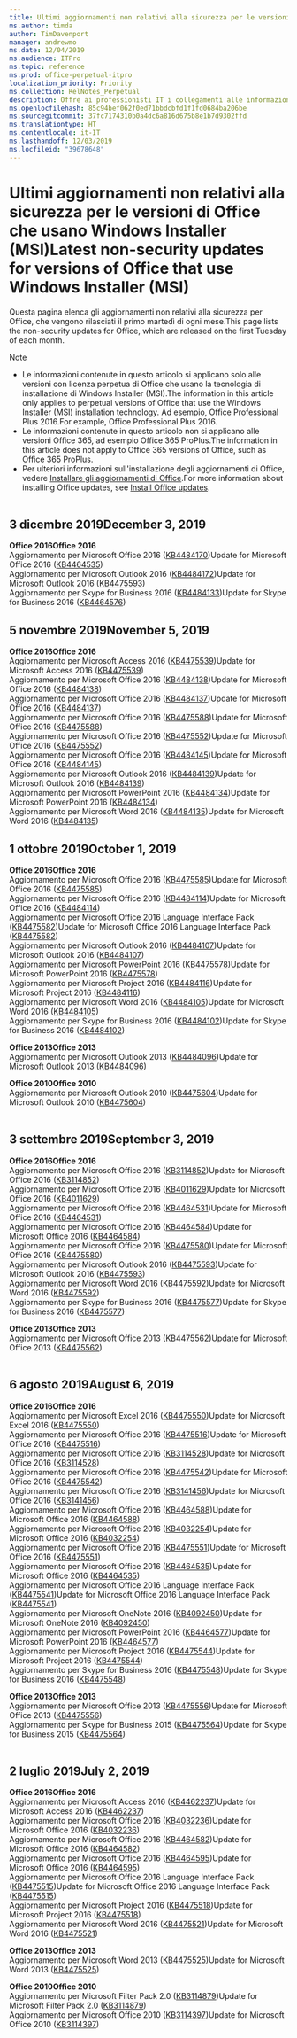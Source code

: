 ```yaml
---
title: Ultimi aggiornamenti non relativi alla sicurezza per le versioni di Office che usano Windows Installer (MSI)
ms.author: timda
author: TimDavenport
manager: andrewmo
ms.date: 12/04/2019
ms.audience: ITPro
ms.topic: reference
ms.prod: office-perpetual-itpro
localization_priority: Priority
ms.collection: RelNotes_Perpetual
description: Offre ai professionisti IT i collegamenti alle informazioni sugli aggiornamenti più recenti non relativi alla sicurezza delle versioni con licenza perpetua di Office 2016, Office 2013 e Office 2010
ms.openlocfilehash: 85c94bef062f0ed71bbdcbfd1f1fd0684ba206be
ms.sourcegitcommit: 37fc7174310b0a4dc6a816d675b8e1b7d9302ffd
ms.translationtype: HT
ms.contentlocale: it-IT
ms.lasthandoff: 12/03/2019
ms.locfileid: "39678648"
---
```

# <a name="latest-non-security-updates-for-versions-of-office-that-use-windows-installer-msi"></a><span data-ttu-id="f639b-103">Ultimi aggiornamenti non relativi alla sicurezza per le versioni di Office che usano Windows Installer (MSI)</span><span class="sxs-lookup"><span data-stu-id="f639b-103">Latest non-security updates for versions of Office that use Windows Installer (MSI)</span></span>

<span data-ttu-id="f639b-104">Questa pagina elenca gli aggiornamenti non relativi alla sicurezza per Office, che vengono rilasciati il primo martedì di ogni mese.</span><span class="sxs-lookup"><span data-stu-id="f639b-104">This page lists the non-security updates for Office, which are released on the first Tuesday of each month.</span></span>

> [!NOTE]
> - <span data-ttu-id="f639b-105">Le informazioni contenute in questo articolo si applicano solo alle versioni con licenza perpetua di Office che usano la tecnologia di installazione di Windows Installer (MSI).</span><span class="sxs-lookup"><span data-stu-id="f639b-105">The information in this article only applies to perpetual versions of Office that use the Windows Installer (MSI) installation technology.</span></span> <span data-ttu-id="f639b-106">Ad esempio, Office Professional Plus 2016.</span><span class="sxs-lookup"><span data-stu-id="f639b-106">For example, Office Professional Plus 2016.</span></span>
> - <span data-ttu-id="f639b-107">Le informazioni contenute in questo articolo non si applicano alle versioni Office 365, ad esempio Office 365 ProPlus.</span><span class="sxs-lookup"><span data-stu-id="f639b-107">The information in this article does not apply to Office 365 versions of Office, such as Office 365 ProPlus.</span></span>
> - <span data-ttu-id="f639b-108">Per ulteriori informazioni sull'installazione degli aggiornamenti di Office, vedere [Installare gli aggiornamenti di Office](https://support.office.com/article/2ab296f3-7f03-43a2-8e50-46de917611c5).</span><span class="sxs-lookup"><span data-stu-id="f639b-108">For more information about installing Office updates, see [Install Office updates](https://support.office.com/article/2ab296f3-7f03-43a2-8e50-46de917611c5).</span></span>
<br/><br/>

## <a name="december-3-2019"></a><span data-ttu-id="f639b-109">3 dicembre 2019</span><span class="sxs-lookup"><span data-stu-id="f639b-109">December 3, 2019</span></span>

<span data-ttu-id="f639b-110">**Office 2016**</span><span class="sxs-lookup"><span data-stu-id="f639b-110">**Office 2016**</span></span><br/>
<span data-ttu-id="f639b-111">Aggiornamento per Microsoft Office 2016 ([KB4484170](https://support.microsoft.com/help/4484170))</span><span class="sxs-lookup"><span data-stu-id="f639b-111">Update for Microsoft Office 2016 ([KB4464535](https://support.microsoft.com/help/4484170))</span></span> <br/>
<span data-ttu-id="f639b-112">Aggiornamento per Microsoft Outlook 2016 ([KB4484172](https://support.microsoft.com/help/4484172))</span><span class="sxs-lookup"><span data-stu-id="f639b-112">Update for Microsoft Outlook 2016 ([KB4475593](https://support.microsoft.com/help/4484172))</span></span> <br/>
<span data-ttu-id="f639b-113">Aggiornamento per Skype for Business 2016 ([KB4484133](https://support.microsoft.com/help/4484133))</span><span class="sxs-lookup"><span data-stu-id="f639b-113">Update for Skype for Business 2016  ([KB4464576](https://support.microsoft.com/help/4484133))</span></span> <br/>

## <a name="november-5-2019"></a><span data-ttu-id="f639b-114">5 novembre 2019</span><span class="sxs-lookup"><span data-stu-id="f639b-114">November 5, 2019</span></span>

<span data-ttu-id="f639b-115">**Office 2016**</span><span class="sxs-lookup"><span data-stu-id="f639b-115">**Office 2016**</span></span><br/>
<span data-ttu-id="f639b-116">Aggiornamento per Microsoft Access 2016 ([KB4475539](https://support.microsoft.com/help/4475539))</span><span class="sxs-lookup"><span data-stu-id="f639b-116">Update for Microsoft Access 2016 ([KB4475539](https://support.microsoft.com/help/4475539))</span></span> <br/>
<span data-ttu-id="f639b-117">Aggiornamento per Microsoft Office 2016 ([KB4484138](https://support.microsoft.com/help/4484138))</span><span class="sxs-lookup"><span data-stu-id="f639b-117">Update for Microsoft Office 2016 ([KB4484138](https://support.microsoft.com/help/4484138))</span></span> <br/>
<span data-ttu-id="f639b-118">Aggiornamento per Microsoft Office 2016 ([KB4484137](https://support.microsoft.com/help/4484137))</span><span class="sxs-lookup"><span data-stu-id="f639b-118">Update for Microsoft Office 2016 ([KB4484137](https://support.microsoft.com/help/4484137))</span></span> <br/>
<span data-ttu-id="f639b-119">Aggiornamento per Microsoft Office 2016 ([KB4475588](https://support.microsoft.com/help/4475588))</span><span class="sxs-lookup"><span data-stu-id="f639b-119">Update for Microsoft Office 2016 ([KB4475588](https://support.microsoft.com/help/4475588))</span></span> <br/>
<span data-ttu-id="f639b-120">Aggiornamento per Microsoft Office 2016 ([KB4475552](https://support.microsoft.com/help/4475552))</span><span class="sxs-lookup"><span data-stu-id="f639b-120">Update for Microsoft Office 2016 ([KB4475552](https://support.microsoft.com/help/4475552))</span></span> <br/>
<span data-ttu-id="f639b-121">Aggiornamento per Microsoft Office 2016 ([KB4484145](https://support.microsoft.com/help/4484145))</span><span class="sxs-lookup"><span data-stu-id="f639b-121">Update for Microsoft Office 2016 ([KB4484145](https://support.microsoft.com/help/4484145))</span></span> <br/>
<span data-ttu-id="f639b-122">Aggiornamento per Microsoft Outlook 2016 ([KB4484139](https://support.microsoft.com/help/4484139))</span><span class="sxs-lookup"><span data-stu-id="f639b-122">Update for Microsoft Outlook 2016 ([KB4484139](https://support.microsoft.com/help/4484139))</span></span> <br/>
<span data-ttu-id="f639b-123">Aggiornamento per Microsoft PowerPoint 2016 ([KB4484134](https://support.microsoft.com/help/4484134))</span><span class="sxs-lookup"><span data-stu-id="f639b-123">Update for Microsoft PowerPoint 2016 ([KB4484134](https://support.microsoft.com/help/4484134))</span></span> <br/>
<span data-ttu-id="f639b-124">Aggiornamento per Microsoft Word 2016 ([KB4484135](https://support.microsoft.com/help/4484135))</span><span class="sxs-lookup"><span data-stu-id="f639b-124">Update for Microsoft Word 2016 ([KB4484135](https://support.microsoft.com/help/4484135))</span></span> <br/>

## <a name="october-1-2019"></a><span data-ttu-id="f639b-125">1 ottobre 2019</span><span class="sxs-lookup"><span data-stu-id="f639b-125">October 1, 2019</span></span>

<span data-ttu-id="f639b-126">**Office 2016**</span><span class="sxs-lookup"><span data-stu-id="f639b-126">**Office 2016**</span></span><br/>
<span data-ttu-id="f639b-127">Aggiornamento per Microsoft Office 2016 ([KB4475585](https://support.microsoft.com/help/4475585))</span><span class="sxs-lookup"><span data-stu-id="f639b-127">Update for Microsoft Office 2016 ([KB4475585](https://support.microsoft.com/help/4475585))</span></span> <br/> <span data-ttu-id="f639b-128">Aggiornamento per Microsoft Office 2016 ([KB4484114](https://support.microsoft.com/help/4484114))</span><span class="sxs-lookup"><span data-stu-id="f639b-128">Update for Microsoft Office 2016 ([KB4484114](https://support.microsoft.com/help/4484114))</span></span> <br/>
<span data-ttu-id="f639b-129">Aggiornamento per Microsoft Office 2016 Language Interface Pack ([KB4475582](https://support.microsoft.com/help/4475582))</span><span class="sxs-lookup"><span data-stu-id="f639b-129">Update for Microsoft Office 2016 Language Interface Pack ([KB4475582](https://support.microsoft.com/help/4475582))</span></span><br/>
<span data-ttu-id="f639b-130">Aggiornamento per Microsoft Outlook 2016 ([KB4484107](https://support.microsoft.com/help/4484107))</span><span class="sxs-lookup"><span data-stu-id="f639b-130">Update for Microsoft Outlook 2016 ([KB4484107](https://support.microsoft.com/help/4484107))</span></span> <br/>
<span data-ttu-id="f639b-131">Aggiornamento per Microsoft PowerPoint 2016 ([KB4475578](https://support.microsoft.com/help/4475578))</span><span class="sxs-lookup"><span data-stu-id="f639b-131">Update for Microsoft PowerPoint 2016 ([KB4475578](https://support.microsoft.com/help/4475578))</span></span> <br/>
<span data-ttu-id="f639b-132">Aggiornamento per Microsoft Project 2016 ([KB4484116](https://support.microsoft.com/help/4484116))</span><span class="sxs-lookup"><span data-stu-id="f639b-132">Update for Microsoft Project 2016 ([KB4484116](https://support.microsoft.com/help/4484116))</span></span> <br/>
<span data-ttu-id="f639b-133">Aggiornamento per Microsoft Word 2016 ([KB4484105](https://support.microsoft.com/help/4484105))</span><span class="sxs-lookup"><span data-stu-id="f639b-133">Update for Microsoft Word 2016 ([KB4484105](https://support.microsoft.com/help/4484105))</span></span> <br/>
<span data-ttu-id="f639b-134">Aggiornamento per Skype for Business 2016 ([KB4484102](https://support.microsoft.com/help/4484102))</span><span class="sxs-lookup"><span data-stu-id="f639b-134">Update for Skype for Business 2016 ([KB4484102](https://support.microsoft.com/help/4484102))</span></span> <br/>

<span data-ttu-id="f639b-135">**Office 2013**</span><span class="sxs-lookup"><span data-stu-id="f639b-135">**Office 2013**</span></span><br/>
<span data-ttu-id="f639b-136">Aggiornamento per Microsoft Outlook 2013 ([KB4484096](https://support.microsoft.com/help/4484096))</span><span class="sxs-lookup"><span data-stu-id="f639b-136">Update for Microsoft Outlook 2013 ([KB4484096](https://support.microsoft.com/help/4484096))</span></span><br/>

<span data-ttu-id="f639b-137">**Office 2010**</span><span class="sxs-lookup"><span data-stu-id="f639b-137">**Office 2010**</span></span><br/>
<span data-ttu-id="f639b-138">Aggiornamento per Microsoft Outlook 2010 ([KB4475604](https://support.microsoft.com/help/4475604))</span><span class="sxs-lookup"><span data-stu-id="f639b-138">Update for Microsoft Outlook 2010 ([KB4475604](https://support.microsoft.com/help/4475604))</span></span><br/><br/>

## <a name="september-3-2019"></a><span data-ttu-id="f639b-139">3 settembre 2019</span><span class="sxs-lookup"><span data-stu-id="f639b-139">September 3, 2019</span></span>

<span data-ttu-id="f639b-140">**Office 2016**</span><span class="sxs-lookup"><span data-stu-id="f639b-140">**Office 2016**</span></span><br/>
<span data-ttu-id="f639b-141">Aggiornamento per Microsoft Office 2016 ([KB3114852](https://support.microsoft.com/help/3114852))</span><span class="sxs-lookup"><span data-stu-id="f639b-141">Update for Microsoft Office 2016 ([KB3114852](https://support.microsoft.com/help/3114852))</span></span><br/>
<span data-ttu-id="f639b-142">Aggiornamento per Microsoft Office 2016 ([KB4011629](https://support.microsoft.com/help/4011629))</span><span class="sxs-lookup"><span data-stu-id="f639b-142">Update for Microsoft Office 2016 ([KB4011629](https://support.microsoft.com/help/4011629))</span></span><br/>
<span data-ttu-id="f639b-143">Aggiornamento per Microsoft Office 2016 ([KB4464531](https://support.microsoft.com/help/4464531))</span><span class="sxs-lookup"><span data-stu-id="f639b-143">Update for Microsoft Office 2016 ([KB4464531](https://support.microsoft.com/help/4464531))</span></span><br/>
<span data-ttu-id="f639b-144">Aggiornamento per Microsoft Office 2016 ([KB4464584](https://support.microsoft.com/help/4464584))</span><span class="sxs-lookup"><span data-stu-id="f639b-144">Update for Microsoft Office 2016 ([KB4464584](https://support.microsoft.com/help/4464584))</span></span><br/>
<span data-ttu-id="f639b-145">Aggiornamento per Microsoft Office 2016 ([KB4475580](https://support.microsoft.com/help/4475580))</span><span class="sxs-lookup"><span data-stu-id="f639b-145">Update for Microsoft Office 2016 ([KB4475580](https://support.microsoft.com/help/4475580))</span></span><br/>
<span data-ttu-id="f639b-146">Aggiornamento per Microsoft Outlook 2016 ([KB4475593](https://support.microsoft.com/help/4475593))</span><span class="sxs-lookup"><span data-stu-id="f639b-146">Update for Microsoft Outlook 2016 ([KB4475593](https://support.microsoft.com/help/4475593))</span></span><br/>
<span data-ttu-id="f639b-147">Aggiornamento per Microsoft Word 2016 ([KB4475592](https://support.microsoft.com/help/4475592))</span><span class="sxs-lookup"><span data-stu-id="f639b-147">Update for Microsoft Word 2016 ([KB4475592](https://support.microsoft.com/help/4475592))</span></span><br/>
<span data-ttu-id="f639b-148">Aggiornamento per Skype for Business 2016 ([KB4475577](https://support.microsoft.com/help/4475577))</span><span class="sxs-lookup"><span data-stu-id="f639b-148">Update for Skype for Business 2016 ([KB4475577](https://support.microsoft.com/help/4475577))</span></span><br/>

<span data-ttu-id="f639b-149">**Office 2013**</span><span class="sxs-lookup"><span data-stu-id="f639b-149">**Office 2013**</span></span><br/>
<span data-ttu-id="f639b-150">Aggiornamento per Microsoft Office 2013 ([KB4475562](https://support.microsoft.com/help/4475562))</span><span class="sxs-lookup"><span data-stu-id="f639b-150">Update for Microsoft Office 2013 ([KB4475562](https://support.microsoft.com/help/4475562))</span></span><br/><br/>



## <a name="august-6-2019"></a><span data-ttu-id="f639b-151">6 agosto 2019</span><span class="sxs-lookup"><span data-stu-id="f639b-151">August 6, 2019</span></span>

<span data-ttu-id="f639b-152">**Office 2016**</span><span class="sxs-lookup"><span data-stu-id="f639b-152">**Office 2016**</span></span><br/>
<span data-ttu-id="f639b-153">Aggiornamento per Microsoft Excel 2016 ([KB4475550](https://support.microsoft.com/help/4475550))</span><span class="sxs-lookup"><span data-stu-id="f639b-153">Update for Microsoft Excel 2016 ([KB4475550](https://support.microsoft.com/help/4475550))</span></span><br/>
<span data-ttu-id="f639b-154">Aggiornamento per Microsoft Office 2016 ([KB4475516](https://support.microsoft.com/help/4475516))</span><span class="sxs-lookup"><span data-stu-id="f639b-154">Update for Microsoft Office 2016 ([KB4475516](https://support.microsoft.com/help/4475516))</span></span><br/>
<span data-ttu-id="f639b-155">Aggiornamento per Microsoft Office 2016 ([KB3114528](https://support.microsoft.com/help/3114528))</span><span class="sxs-lookup"><span data-stu-id="f639b-155">Update for Microsoft Office 2016 ([KB3114528](https://support.microsoft.com/help/3114528))</span></span><br/>
<span data-ttu-id="f639b-156">Aggiornamento per Microsoft Office 2016 ([KB4475542](https://support.microsoft.com/help/4475542))</span><span class="sxs-lookup"><span data-stu-id="f639b-156">Update for Microsoft Office 2016 ([KB4475542](https://support.microsoft.com/help/4475542))</span></span><br/>
<span data-ttu-id="f639b-157">Aggiornamento per Microsoft Office 2016 ([KB3141456](https://support.microsoft.com/help/3141456))</span><span class="sxs-lookup"><span data-stu-id="f639b-157">Update for Microsoft Office 2016 ([KB3141456](https://support.microsoft.com/help/3141456))</span></span><br/>
<span data-ttu-id="f639b-158">Aggiornamento per Microsoft Office 2016 ([KB4464588](https://support.microsoft.com/help/4464588))</span><span class="sxs-lookup"><span data-stu-id="f639b-158">Update for Microsoft Office 2016 ([KB4464588](https://support.microsoft.com/help/4464588))</span></span><br/>
<span data-ttu-id="f639b-159">Aggiornamento per Microsoft Office 2016 ([KB4032254](https://support.microsoft.com/help/4032254))</span><span class="sxs-lookup"><span data-stu-id="f639b-159">Update for Microsoft Office 2016 ([KB4032254](https://support.microsoft.com/help/4032254))</span></span><br/>
<span data-ttu-id="f639b-160">Aggiornamento per Microsoft Office 2016 ([KB4475551](https://support.microsoft.com/help/4475551))</span><span class="sxs-lookup"><span data-stu-id="f639b-160">Update for Microsoft Office 2016 ([KB4475551](https://support.microsoft.com/help/4475551))</span></span><br/>
<span data-ttu-id="f639b-161">Aggiornamento per Microsoft Office 2016 ([KB4464535](https://support.microsoft.com/help/4464535))</span><span class="sxs-lookup"><span data-stu-id="f639b-161">Update for Microsoft Office 2016 ([KB4464535](https://support.microsoft.com/help/4464535))</span></span><br/>
<span data-ttu-id="f639b-162">Aggiornamento per Microsoft Office 2016 Language Interface Pack ([KB4475541](https://support.microsoft.com/help/4475541))</span><span class="sxs-lookup"><span data-stu-id="f639b-162">Update for Microsoft Office 2016 Language Interface Pack ([KB4475541](https://support.microsoft.com/help/4475541))</span></span><br/>
<span data-ttu-id="f639b-163">Aggiornamento per Microsoft OneNote 2016 ([KB4092450](https://support.microsoft.com/help/4092450))</span><span class="sxs-lookup"><span data-stu-id="f639b-163">Update for Microsoft OneNote 2016 ([KB4092450](https://support.microsoft.com/help/4092450))</span></span><br/>
<span data-ttu-id="f639b-164">Aggiornamento per Microsoft PowerPoint 2016 ([KB4464577](https://support.microsoft.com/help/4464577))</span><span class="sxs-lookup"><span data-stu-id="f639b-164">Update for Microsoft PowerPoint 2016 ([KB4464577](https://support.microsoft.com/help/4464577))</span></span><br/>
<span data-ttu-id="f639b-165">Aggiornamento per Microsoft Project 2016 ([KB4475544](https://support.microsoft.com/help/4475544))</span><span class="sxs-lookup"><span data-stu-id="f639b-165">Update for Microsoft Project 2016 ([KB4475544](https://support.microsoft.com/help/4475544))</span></span><br/>
<span data-ttu-id="f639b-166">Aggiornamento per Skype for Business 2016 ([KB4475548](https://support.microsoft.com/help/4475548))</span><span class="sxs-lookup"><span data-stu-id="f639b-166">Update for Skype for Business 2016 ([KB4475548](https://support.microsoft.com/help/4475548))</span></span><br/>

<span data-ttu-id="f639b-167">**Office 2013**</span><span class="sxs-lookup"><span data-stu-id="f639b-167">**Office 2013**</span></span><br/>
<span data-ttu-id="f639b-168">Aggiornamento per Microsoft Office 2013 ([KB4475556](https://support.microsoft.com/help/4475556))</span><span class="sxs-lookup"><span data-stu-id="f639b-168">Update for Microsoft Office 2013 ([KB4475556](https://support.microsoft.com/help/4475556))</span></span><br/>
<span data-ttu-id="f639b-169">Aggiornamento per Skype for Business 2015 ([KB4475564](https://support.microsoft.com/help/4475564))</span><span class="sxs-lookup"><span data-stu-id="f639b-169">Update for Skype for Business 2015 ([KB4475564](https://support.microsoft.com/help/4475564))</span></span><br/><br/>



## <a name="july-2-2019"></a><span data-ttu-id="f639b-170">2 luglio 2019</span><span class="sxs-lookup"><span data-stu-id="f639b-170">July 2, 2019</span></span>

<span data-ttu-id="f639b-171">**Office 2016**</span><span class="sxs-lookup"><span data-stu-id="f639b-171">**Office 2016**</span></span><br/>
<span data-ttu-id="f639b-172">Aggiornamento per Microsoft Access 2016 ([KB4462237](https://support.microsoft.com/help/4462237))</span><span class="sxs-lookup"><span data-stu-id="f639b-172">Update for Microsoft Access 2016 ([KB4462237](https://support.microsoft.com/help/4462237))</span></span><br/>
<span data-ttu-id="f639b-173">Aggiornamento per Microsoft Office 2016 ([KB4032236](https://support.microsoft.com/help/4032236))</span><span class="sxs-lookup"><span data-stu-id="f639b-173">Update for Microsoft Office 2016 ([KB4032236](https://support.microsoft.com/help/4032236))</span></span><br/>
<span data-ttu-id="f639b-174">Aggiornamento per Microsoft Office 2016 ([KB4464582](https://support.microsoft.com/help/4464582))</span><span class="sxs-lookup"><span data-stu-id="f639b-174">Update for Microsoft Office 2016 ([KB4464582](https://support.microsoft.com/help/4464582))</span></span><br/>
<span data-ttu-id="f639b-175">Aggiornamento per Microsoft Office 2016 ([KB4464595](https://support.microsoft.com/help/4464595))</span><span class="sxs-lookup"><span data-stu-id="f639b-175">Update for Microsoft Office 2016 ([KB4464595](https://support.microsoft.com/help/4464595))</span></span><br/>
<span data-ttu-id="f639b-176">Aggiornamento per Microsoft Office 2016 Language Interface Pack ([KB4475515](https://support.microsoft.com/help/4475515))</span><span class="sxs-lookup"><span data-stu-id="f639b-176">Update for Microsoft Office 2016 Language Interface Pack  ([KB4475515](https://support.microsoft.com/help/4475515))</span></span><br/>
<span data-ttu-id="f639b-177">Aggiornamento per Microsoft Project 2016 ([KB4475518](https://support.microsoft.com/help/4475518))</span><span class="sxs-lookup"><span data-stu-id="f639b-177">Update for Microsoft Project 2016 ([KB4475518](https://support.microsoft.com/help/4475518))</span></span><br/>
<span data-ttu-id="f639b-178">Aggiornamento per Microsoft Word 2016 ([KB4475521](https://support.microsoft.com/help/4475521))</span><span class="sxs-lookup"><span data-stu-id="f639b-178">Update for Microsoft Word 2016 ([KB4475521](https://support.microsoft.com/help/4475521))</span></span><br/>


<span data-ttu-id="f639b-179">**Office 2013**</span><span class="sxs-lookup"><span data-stu-id="f639b-179">**Office 2013**</span></span><br/>
<span data-ttu-id="f639b-180">Aggiornamento per Microsoft Word 2013 ([KB4475525](https://support.microsoft.com/help/4475525))</span><span class="sxs-lookup"><span data-stu-id="f639b-180">Update for Microsoft Word 2013 ([KB4475525](https://support.microsoft.com/help/4475525))</span></span><br/>


<span data-ttu-id="f639b-181">**Office 2010**</span><span class="sxs-lookup"><span data-stu-id="f639b-181">**Office 2010**</span></span><br/>
<span data-ttu-id="f639b-182">Aggiornamento per Microsoft Filter Pack 2.0 ([KB3114879](https://support.microsoft.com/help/3114879))</span><span class="sxs-lookup"><span data-stu-id="f639b-182">Update for Microsoft Filter Pack 2.0 ([KB3114879](https://support.microsoft.com/help/3114879))</span></span><br/><span data-ttu-id="f639b-183">Aggiornamento per Microsoft Office 2010 ([KB3114397](https://support.microsoft.com/help/3114397))</span><span class="sxs-lookup"><span data-stu-id="f639b-183">Update for Microsoft Office 2010 ([KB3114397](https://support.microsoft.com/help/3114397))</span></span><br/><br/>

